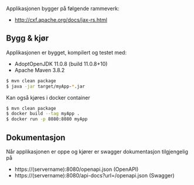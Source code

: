 Applikasjonen bygger på følgende rammeverk:

* http://cxf.apache.org/docs/jax-rs.html

## Bygg & kjør

Applikasjonen er bygget, kompilert og testet med:

* AdoptOpenJDK 11.0.8 (build 11.0.8+10)
* Apache Maven 3.8.2

```bash
$ mvn clean package
$ java -jar target/myApp-*.jar
```

Kan også kjøres i docker container

```bash
$ mvn clean package
$ docker build --tag myApp .
$ docker run -p 8080:8080 myApp
```

## Dokumentasjon

Når applikasjonen er oppe og kjører er swagger dokumentasjon tilgjengelig på 

* https://(servername):8080/openapi.json (OpenAPI)
* https://(servername):8080/api-docs?url=/openapi.json (Swagger)
